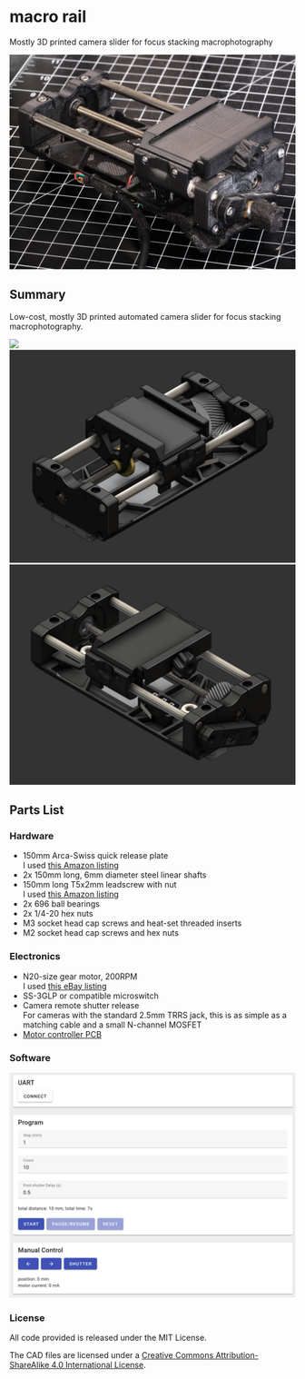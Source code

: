 # macro rail
Mostly 3D printed camera slider for focus stacking macrophotography

![](images/macrorail-00.jpg)

## Summary
Low-cost, mostly 3D printed automated camera slider for focus stacking macrophotography.

![](images/macrorail-03.png)
![](images/macrorail-01.png)
![](images/macrorail-02.png)

## Parts List
### Hardware
* 150mm Arca-Swiss quick release plate\
I used [this Amazon listing](https://www.amazon.com/gp/product/B00I5I4PAA)
* 2x 150mm long, 6mm diameter steel linear shafts
* 150mm long T5x2mm leadscrew with nut\
I used [this Amazon listing](https://www.amazon.com/gp/product/B0969LMP1G)
* 2x 696 ball bearings
* 2x 1/4-20 hex nuts
* M3 socket head cap screws and heat-set threaded inserts
* M2 socket head cap screws and hex nuts

### Electronics
* N20-size gear motor, 200RPM\
I used [this eBay listing](https://www.ebay.com/itm/294544820576?var=593072744047)
* SS-3GLP or compatible microswitch
* Camera remote shutter release\
For cameras with the standard 2.5mm TRRS jack, this is as simple as a matching cable and a small N-channel MOSFET
* [Motor controller PCB](https://jackw01.github.io/ripplecounter/)

### Software

![](images/gui.png)

### License
All code provided is released under the MIT License.

The CAD files are licensed under a [Creative Commons Attribution-ShareAlike 4.0 International License](http://creativecommons.org/licenses/by-sa/4.0/).
